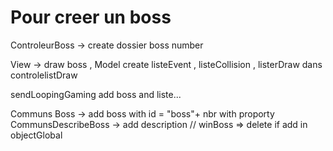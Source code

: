 # Pour creer un boss

ControleurBoss -> create dossier boss number

View -> draw boss , Model create listeEvent , listeCollision , listerDraw
dans controlelistDraw

sendLoopingGaming add boss and liste...

Communs Boss -> add boss with id = "boss"+ nbr with proporty
CommunsDescribeBoss -> add description
// winBoss => delete if add in objectGlobal
